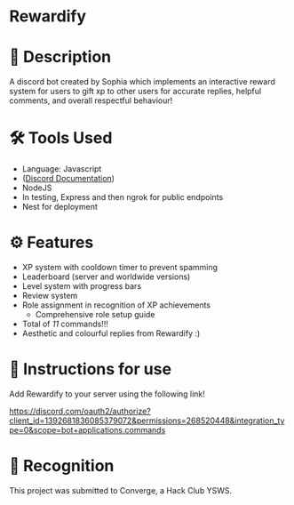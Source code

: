# Rewardify

# 📝 Description
A discord bot created by Sophia which implements an interactive reward system for users to gift xp to other users for accurate replies, helpful comments, and overall respectful behaviour!

# 🛠 Tools Used
- Language: Javascript
- ([Discord Documentation](https://discord.com/developers/docs/))
- NodeJS
- In testing, Express and then ngrok for public endpoints
- Nest for deployment

# ⚙ Features
- XP system with cooldown timer to prevent spamming
- Leaderboard (server and worldwide versions)
- Level system with progress bars
- Review system
- Role assignment in recognition of XP achievements
  - Comprehensive role setup guide
- Total of *11* commands!!!
- Aesthetic and colourful replies from Rewardify :)

# 📔 Instructions for use
Add Rewardify to your server using the following link!

https://discord.com/oauth2/authorize?client_id=1392681836085379072&permissions=268520448&integration_type=0&scope=bot+applications.commands 

# 📛 Recognition
This project was submitted to Converge, a Hack Club YSWS.
